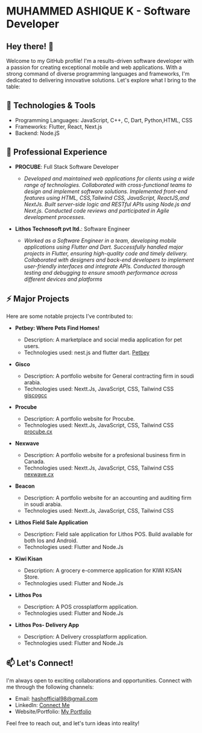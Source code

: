 # MUHAMMED ASHIQUE K - Software Developer

## Hey there! 👋

Welcome to my GitHub profile! I'm a results-driven software developer with a passion for creating exceptional mobile and web applications. With a strong command of diverse programming languages and frameworks, I'm dedicated to delivering innovative solutions. Let's explore what I bring to the table:

## 🚀 Technologies & Tools

- Programming Languages: JavaScript, C++, C, Dart, Python,HTML, CSS
- Frameworks: Flutter, React, Next.js
- Backend: Node.jS

## 💼 Professional Experience

- **PROCUBE**: Full Stack Software Developer
  - *Developed and maintained web applications for clients using a wide range of technologies.
    Collaborated with cross-functional teams to design and implement software solutions.
    Implemented front-end features using HTML, CSS,Tailwind CSS, JavaScript, ReactJS,and NextJs.
    Built server-side logic and RESTful APIs using Node.js and Next.js.
    Conducted code reviews and participated in Agile development processes.*

- **Lithos Technosoft pvt ltd.**: Software Engineer
  - *Worked as a Software Engineer in a team, developing mobile applications using Flutter and Dart.
     Successfully handled major projects in Flutter, ensuring high-quality code and timely delivery.
     Collaborated with designers and back-end developers to implement user-friendly interfaces and integrate APIs.
     Conducted thorough testing and debugging to ensure smooth performance across different devices and platforms*


## ⚡️ Major Projects

Here are some notable projects I've contributed to:

- **Petbey: Where Pets Find Homes!**
  - Description: A marketplace and social media application for pet users.
  - Technologies used: nest.js and flutter dart.
     [Petbey]([https://giscogcc.com](https://play.google.com/store/apps/details?id=com.petbey.petbey_flutter&pcampaignid=web_share)/)

- **Gisco**
  - Description: A portfolio website for General contracting firm in soudi arabia.
  - Technologies used: Nextt.Js, JavaScript, CSS, Tailwind CSS
     [giscogcc](https://giscogcc.com/)

- **Procube**
  - Description: A portfolio website for Procube.
  - Technologies used: Nextt.Js, JavaScript, CSS, Tailwind CSS
     [procube.cx](https://procube.cx/)

- **Nexwave**
  - Description: A portfolio website for a profesional business firm in Canada.
  - Technologies used: Nextt.Js, JavaScript, CSS, Tailwind CSS
    [nexwave.cx](https://nexwave.cx/)

- **Beacon**
  - Description: A portfolio website for an accounting and auditing firm in soudi arabia.
  - Technologies used: Nextt.Js, JavaScript, CSS, Tailwind CSS
 

- **Lithos Field Sale Application**
  - Description: Field sale application for Lithos POS. Build available for both Ios and Android.
  - Technologies used: Flutter and Node.Js
  
- **Kiwi Kisan**
  - Description: A grocery e-commerce application for KIWI KISAN Store.
  - Technologies used: Flutter and Node.Js
    
- **Lithos Pos**
  - Description: A POS crossplatform application.
  - Technologies used: Flutter and Node.Js

- **Lithos Pos- Delivery App**
  - Description: A Delivery crossplatform application.
  - Technologies used: Flutter and Node.Js


## 📫 Let's Connect!

I'm always open to exciting collaborations and opportunities. Connect with me through the following channels:

- Email: hashofficial98@gmail.com
- LinkedIn: [Connect Me](https://www.linkedin.com/in/muhammed-ashique-k-7996b016b)
- Website/Portfolio: [My Portfolio](https://ashique-haneef.netlify.app/)

Feel free to reach out, and let's turn ideas into reality!

